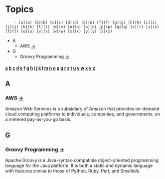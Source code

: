 # Topics
<!--TOC_START-->
		- [a](a) [b](b) [c](c) [d](d) [e](e) [f](f) [g](g) [h](h) [i](i) [j](j) [k](k) [l](l) [m](m) [n](n) [o](o) [p](p) [q](q) [r](r) [s](s) [t](t) [u](u) [v](v) [w](w) [x](x) [y](y) [z](z)
- A
	- AWS [&rarr;](./aws)
- G
	- Groovy Programming [&rarr;](./groovy)

<!--TOC_END-->
#### [a](#a) [b](#b) [c](#c) [d](#d) [e](#e) [f](#f) [g](#g) [h](#h) [i](#i) [j](#j) [k](#k) [l](#l) [m](#m) [n](#n) [o](#o) [p](#p) [q](#q) [r](#r) [s](#s) [t](#t) [u](#u) [v](#v) [w](#w) [x](#x) [y](#y) [z](#z)
## A
### AWS [&rarr;](./aws)

Amazon Web Services is a subsidiary of Amazon that provides on-demand cloud computing platforms to individuals, companies, and governments, on a metered pay-as-you-go basis.

## G
### Groovy Programming [&rarr;](./groovy)
Apache Groovy is a Java-syntax-compatible object-oriented programming language for the Java platform. It is both a static and dynamic language with features similar to those of Python, Ruby, Perl, and Smalltalk.






